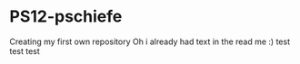 # PS12-pschiefe
Creating my first own repository
Oh i already had text in the read me :)
test test test
